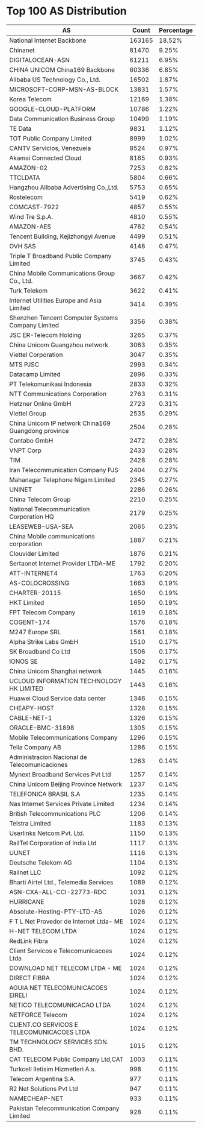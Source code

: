 # Top 100 AS Distribution
| AS | Count | Percentage |
|----|----|----|
| National Internet Backbone | 163165 | 18.52% |
| Chinanet | 81470 | 9.25% |
| DIGITALOCEAN-ASN | 61211 | 6.95% |
| CHINA UNICOM China169 Backbone | 60336 | 6.85% |
| Alibaba US Technology Co., Ltd. | 16502 | 1.87% |
| MICROSOFT-CORP-MSN-AS-BLOCK | 13831 | 1.57% |
| Korea Telecom | 12169 | 1.38% |
| GOOGLE-CLOUD-PLATFORM | 10786 | 1.22% |
| Data Communication Business Group | 10499 | 1.19% |
| TE Data | 9831 | 1.12% |
| TOT Public Company Limited | 8999 | 1.02% |
| CANTV Servicios, Venezuela | 8524 | 0.97% |
| Akamai Connected Cloud | 8165 | 0.93% |
| AMAZON-02 | 7253 | 0.82% |
| TTCLDATA | 5804 | 0.66% |
| Hangzhou Alibaba Advertising Co.,Ltd. | 5753 | 0.65% |
| Rostelecom | 5419 | 0.62% |
| COMCAST-7922 | 4857 | 0.55% |
| Wind Tre S.p.A. | 4810 | 0.55% |
| AMAZON-AES | 4762 | 0.54% |
| Tencent Building, Kejizhongyi Avenue | 4499 | 0.51% |
| OVH SAS | 4148 | 0.47% |
| Triple T Broadband Public Company Limited | 3745 | 0.43% |
| China Mobile Communications Group Co., Ltd. | 3667 | 0.42% |
| Turk Telekom | 3622 | 0.41% |
| Internet Utilities Europe and Asia Limited | 3414 | 0.39% |
| Shenzhen Tencent Computer Systems Company Limited | 3356 | 0.38% |
| JSC ER-Telecom Holding | 3265 | 0.37% |
| China Unicom Guangzhou network | 3063 | 0.35% |
| Viettel Corporation | 3047 | 0.35% |
| MTS PJSC | 2993 | 0.34% |
| Datacamp Limited | 2896 | 0.33% |
| PT Telekomunikasi Indonesia | 2833 | 0.32% |
| NTT Communications Corporation | 2763 | 0.31% |
| Hetzner Online GmbH | 2723 | 0.31% |
| Viettel Group | 2535 | 0.29% |
| China Unicom IP network China169 Guangdong province | 2504 | 0.28% |
| Contabo GmbH | 2472 | 0.28% |
| VNPT Corp | 2433 | 0.28% |
| TIM | 2428 | 0.28% |
| Iran Telecommunication Company PJS | 2404 | 0.27% |
| Mahanagar Telephone Nigam Limited | 2345 | 0.27% |
| UNINET | 2286 | 0.26% |
| China Telecom Group | 2210 | 0.25% |
| National Telecommunication Corporation HQ | 2179 | 0.25% |
| LEASEWEB-USA-SEA | 2065 | 0.23% |
| China Mobile communications corporation | 1887 | 0.21% |
| Clouvider Limited | 1876 | 0.21% |
| Sertaonet Internet Provider LTDA-ME | 1792 | 0.20% |
| ATT-INTERNET4 | 1763 | 0.20% |
| AS-COLOCROSSING | 1663 | 0.19% |
| CHARTER-20115 | 1650 | 0.19% |
| HKT Limited | 1650 | 0.19% |
| FPT Telecom Company | 1619 | 0.18% |
| COGENT-174 | 1576 | 0.18% |
| M247 Europe SRL | 1561 | 0.18% |
| Alpha Strike Labs GmbH | 1510 | 0.17% |
| SK Broadband Co Ltd | 1506 | 0.17% |
| IONOS SE | 1492 | 0.17% |
| China Unicom Shanghai network | 1445 | 0.16% |
| UCLOUD INFORMATION TECHNOLOGY HK LIMITED | 1443 | 0.16% |
| Huawei Cloud Service data center | 1346 | 0.15% |
| CHEAPY-HOST | 1328 | 0.15% |
| CABLE-NET-1 | 1326 | 0.15% |
| ORACLE-BMC-31898 | 1305 | 0.15% |
| Mobile Telecommunications Company | 1296 | 0.15% |
| Telia Company AB | 1286 | 0.15% |
| Administracion Nacional de Telecomunicaciones | 1263 | 0.14% |
| Mynext Broadband Services Pvt Ltd | 1257 | 0.14% |
| China Unicom Beijing Province Network | 1237 | 0.14% |
| TELEFONICA BRASIL S.A | 1235 | 0.14% |
| Nas Internet Services Private Limited | 1234 | 0.14% |
| British Telecommunications PLC | 1206 | 0.14% |
| Telstra Limited | 1183 | 0.13% |
| Userlinks Netcom Pvt. Ltd. | 1150 | 0.13% |
| RailTel Corporation of India Ltd | 1117 | 0.13% |
| UUNET | 1116 | 0.13% |
| Deutsche Telekom AG | 1104 | 0.13% |
| Railnet LLC | 1092 | 0.12% |
| Bharti Airtel Ltd., Telemedia Services | 1089 | 0.12% |
| ASN-CXA-ALL-CCI-22773-RDC | 1031 | 0.12% |
| HURRICANE | 1028 | 0.12% |
| Absolute-Hosting-PTY-LTD-AS | 1026 | 0.12% |
| F T L Net Provedor de Internet Ltda- ME | 1024 | 0.12% |
| H-NET TELECOM LTDA | 1024 | 0.12% |
| RedLink Fibra | 1024 | 0.12% |
| Client Servicos e Telecomunicacoes Ltda | 1024 | 0.12% |
| DOWNLOAD NET TELECOM LTDA - ME | 1024 | 0.12% |
| DIRECT FIBRA | 1024 | 0.12% |
| AGUIA NET TELECOMUNICACOES EIRELI | 1024 | 0.12% |
| NETICO TELECOMUNICACAO LTDA | 1024 | 0.12% |
| NETFORCE Telecom | 1024 | 0.12% |
| CLIENT.CO SERVICOS E TELECOMUNICACOES LTDA | 1024 | 0.12% |
| TM TECHNOLOGY SERVICES SDN. BHD. | 1015 | 0.12% |
| CAT TELECOM Public Company Ltd,CAT | 1003 | 0.11% |
| Turkcell Iletisim Hizmetleri A.s. | 998 | 0.11% |
| Telecom Argentina S.A. | 977 | 0.11% |
| R2 Net Solutions Pvt Ltd | 947 | 0.11% |
| NAMECHEAP-NET | 933 | 0.11% |
| Pakistan Telecommunication Company Limited | 928 | 0.11% |
